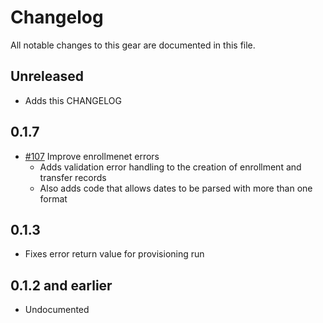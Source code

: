 # Changelog

All notable changes to this gear are documented in this file.

## Unreleased

* Adds this CHANGELOG

## 0.1.7

* [#107](https://github.com/naccdata/flywheel-gear-extensions/pull/107) Improve enrollmenet errors
	* Adds validation error handling to the creation of enrollment and transfer records
	* Also adds code that allows dates to be parsed with more than one format

## 0.1.3

* Fixes error return value for provisioning run

## 0.1.2 and earlier

* Undocumented
